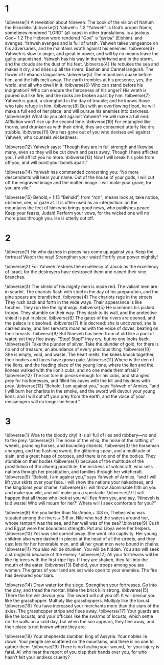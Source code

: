 # 1 
\bibverse{1} A revelation about Nineveh. The book of the vision of Nahum the Elkoshite. \bibverse{2} Yahweh+ 1:2 “Yahweh” is God’s proper Name, sometimes rendered “LORD” (all caps) in other translations. is a jealous God+ 1:2 The Hebrew word rendered “God” is “אֱלֹהִ֑ים” (Elohim). and avenges. Yahweh avenges and is full of wrath. Yahweh takes vengeance on his adversaries, and he maintains wrath against his enemies. \bibverse{3} Yahweh is slow to anger, and great in power, and will by no means leave the guilty unpunished. Yahweh has his way in the whirlwind and in the storm, and the clouds are the dust of his feet. \bibverse{4} He rebukes the sea and makes it dry, and dries up all the rivers. Bashan and Carmel languish. The flower of Lebanon languishes. \bibverse{5} The mountains quake before him, and the hills melt away. The earth trembles at his presence, yes, the world, and all who dwell in it. \bibverse{6} Who can stand before his indignation? Who can endure the fierceness of his anger? His wrath is poured out like fire, and the rocks are broken apart by him. \bibverse{7} Yahweh is good, a stronghold in the day of trouble; and he knows those who take refuge in him. \bibverse{8} But with an overflowing flood, he will make a full end of her place, and will pursue his enemies into darkness. \bibverse{9} What do you plot against Yahweh? He will make a full end. Affliction won’t rise up the second time. \bibverse{10} For entangled like thorns, and drunken as with their drink, they are consumed utterly like dry stubble. \bibverse{11} One has gone out of you who devises evil against Yahweh, who counsels wickedness. 

\bibverse{12} Yahweh says: “Though they are in full strength and likewise many, even so they will be cut down and pass away. Though I have afflicted you, I will afflict you no more. \bibverse{13} Now I will break his yoke from off you, and will burst your bonds apart.” 

\bibverse{14} Yahweh has commanded concerning you: “No more descendants will bear your name. Out of the house of your gods, I will cut off the engraved image and the molten image. I will make your grave, for you are vile.” 

\bibverse{15} Behold,+ 1:15 “Behold”, from “הִנֵּה”, means look at, take notice, observe, see, or gaze at. It is often used as an interjection. on the mountains the feet of him who brings good news, who publishes peace! Keep your feasts, Judah! Perform your vows, for the wicked one will no more pass through you. He is utterly cut off. 

# 2 
\bibverse{1} He who dashes in pieces has come up against you. Keep the fortress! Watch the way! Strengthen your waist! Fortify your power mightily! 

\bibverse{2} For Yahweh restores the excellency of Jacob as the excellency of Israel, for the destroyers have destroyed them and ruined their vine branches. 

\bibverse{3} The shield of his mighty men is made red. The valiant men are in scarlet. The chariots flash with steel in the day of his preparation, and the pine spears are brandished. \bibverse{4} The chariots rage in the streets. They rush back and forth in the wide ways. Their appearance is like torches. They run like the lightnings. \bibverse{5} He summons his picked troops. They stumble on their way. They dash to its wall, and the protective shield is put in place. \bibverse{6} The gates of the rivers are opened, and the palace is dissolved. \bibverse{7} It is decreed: she is uncovered, she is carried away; and her servants moan as with the voice of doves, beating on their breasts. \bibverse{8} But Nineveh has been from of old like a pool of water, yet they flee away. “Stop! Stop!” they cry, but no one looks back. \bibverse{9} Take the plunder of silver. Take the plunder of gold, for there is no end of treasure, an abundance of every precious thing. \bibverse{10} She is empty, void, and waste. The heart melts, the knees knock together, their bodies and faces have grown pale. \bibverse{11} Where is the den of the lions, and the feeding place of the young lions, where the lion and the lioness walked with the lion’s cubs, and no one made them afraid? \bibverse{12} The lion tore in pieces enough for his cubs, and strangled prey for his lionesses, and filled his caves with the kill and his dens with prey. \bibverse{13} “Behold, I am against you,” says Yahweh of Armies, “and I will burn her chariots in the smoke, and the sword will devour your young lions; and I will cut off your prey from the earth, and the voice of your messengers will no longer be heard.” 

# 3 
\bibverse{1} Woe to the bloody city! It is all full of lies and robbery—no end to the prey. \bibverse{2} The noise of the whip, the noise of the rattling of wheels, prancing horses, and bounding chariots, \bibverse{3} the horseman charging, and the flashing sword, the glittering spear, and a multitude of slain, and a great heap of corpses, and there is no end of the bodies. They stumble on their bodies \bibverse{4} because of the multitude of the prostitution of the alluring prostitute, the mistress of witchcraft, who sells nations through her prostitution, and families through her witchcraft. \bibverse{5} “Behold, I am against you,” says Yahweh of Armies, “and I will lift your skirts over your face. I will show the nations your nakedness, and the kingdoms your shame. \bibverse{6} I will throw abominable filth on you and make you vile, and will make you a spectacle. \bibverse{7} It will happen that all those who look at you will flee from you, and say, ‘Nineveh is laid waste! Who will mourn for her?’ Where will I seek comforters for you?” 

\bibverse{8} Are you better than No-Amon,+ 3:8 or, Thebes who was situated among the rivers,+ 3:8 or, Nile who had the waters around her, whose rampart was the sea, and her wall was of the sea? \bibverse{9} Cush and Egypt were her boundless strength. Put and Libya were her helpers. \bibverse{10} Yet was she carried away. She went into captivity. Her young children also were dashed in pieces at the head of all the streets, and they cast lots for her honorable men, and all her great men were bound in chains. \bibverse{11} You also will be drunken. You will be hidden. You also will seek a stronghold because of the enemy. \bibverse{12} All your fortresses will be like fig trees with the first-ripe figs. If they are shaken, they fall into the mouth of the eater. \bibverse{13} Behold, your troops among you are women. The gates of your land are set wide open to your enemies. The fire has devoured your bars. 

\bibverse{14} Draw water for the siege. Strengthen your fortresses. Go into the clay, and tread the mortar. Make the brick kiln strong. \bibverse{15} There the fire will devour you. The sword will cut you off. It will devour you like the grasshopper. Multiply like grasshoppers. Multiply like the locust. \bibverse{16} You have increased your merchants more than the stars of the skies. The grasshopper strips and flees away. \bibverse{17} Your guards are like the locusts, and your officials like the swarms of locusts, which settle on the walls on a cold day, but when the sun appears, they flee away, and their place is not known where they are. 

\bibverse{18} Your shepherds slumber, king of Assyria. Your nobles lie down. Your people are scattered on the mountains, and there is no one to gather them. \bibverse{19} There is no healing your wound, for your injury is fatal. All who hear the report of you clap their hands over you, for who hasn’t felt your endless cruelty? 